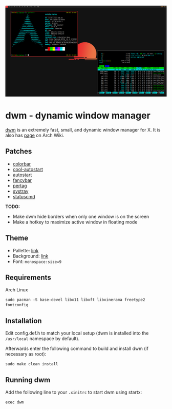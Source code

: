 ![screenshot](screenshot.png)


# dwm - dynamic window manager
[dwm](dwm.suckless.org) is an extremely fast, small, and dynamic window manager for X.
It is also has [page](https://wiki.archlinux.org/title/dwm) on Arch Wiki.


## Patches
- [colorbar](https://dwm.suckless.org/patches/colorbar/)
- [cool-autostart](https://dwm.suckless.org/patches/cool_autostart/)
- [autostart](https://dwm.suckless.org/patches/autostart/)
- [fancybar](https://dwm.suckless.org/patches/fancybar/)
- [pertag](https://dwm.suckless.org/patches/pertag/)
- [systray](https://dwm.suckless.org/patches/systray/)
- [statuscmd](https://dwm.suckless.org/patches/statuscmd/)

**TODO:**
- Make dwm hide borders when only one window is on the screen
- Make a hotkey to maximize active window in floating mode


## Theme
- Pallette: [link](https://colorkit.co/palette/222222-444444-BBBBBB-F5F5F5-EB3232-FFAC4E/)
- Background: [link](https://rare-gallery.com/uploads/posts/924281-minimalism-red-simple-background-digital-art.png)
- Font: `monospace:size=9`


## Requirements
Arch Linux
```
sudo pacman -S base-devel libx11 libxft libxinerama freetype2 fontconfig
```


## Installation
Edit config.def.h to match your local setup (dwm is installed into
the `/usr/local` namespace by default).

Afterwards enter the following command to build and install dwm (if
necessary as root):
```
sudo make clean install
```


## Running dwm
Add the following line to your `.xinitrc` to start dwm using startx:
```
exec dwm
```
